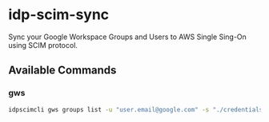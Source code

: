 # idp-scim-sync

Sync your Google Workspace Groups and Users to AWS Single Sing-On using SCIM protocol.

## Available Commands

### gws

```cmd
idpscimcli gws groups list -u "user.email@google.com" -s "./credentials.json" -q "name:Admin*" -q "name:SuperAdmin*"
```
